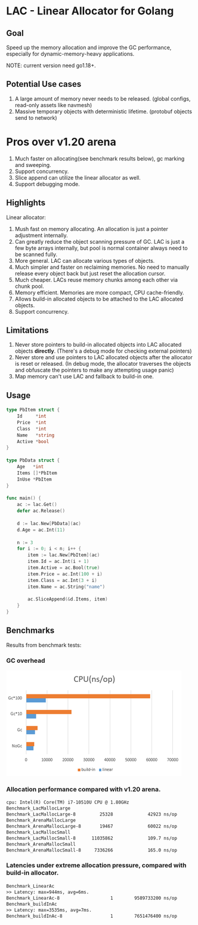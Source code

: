 
# LAC - Linear Allocator for Golang

## Goal
Speed up the memory allocation and improve the GC performance, especially for dynamic-memory-heavy applications.

NOTE: current version need go1.18+.

## Potential Use cases
1. A large amount of memory never needs to be released. (global configs, read-only assets like navmesh)
2. Massive temporary objects with deterministic lifetime. (protobuf objects send to network)


# Pros over v1.20 arena
1. Much faster on allocating(see benchmark results below), gc marking and sweeping.
2. Support concurrency.
3. Slice append can utilize the linear allocator as well. 
4. Support debugging mode.


## Highlights
Linear allocator:

1. Mush fast on memory allocating. An allocation is just a pointer adjustment internally.
2. Can greatly reduce the object scanning pressure of GC. LAC is just a few byte arrays internally, but pool is normal container always need to be scanned fully.
3. More general. LAC can allocate various types of objects.
4. Much simpler and faster on reclaiming memories. No need to manually release every object back but just reset the allocation cursor.
5. Much cheaper. LACs reuse memory chunks among each other via chunk pool. 
6. Memory efficient. Memories are more compact, CPU cache-friendly.
7. Allows build-in allocated objects to be attached to the LAC allocated objects. 
8. Support concurrency.


## Limitations
1. Never store pointers to build-in allocated objects into LAC allocated objects **directly**. (There's a debug mode for checking external pointers)
2. Never store and use pointers to LAC allocated objects after the allocator is reset or released. (In debug mode, the allocator traverses the objects and obfuscate the pointers to make any attempting usage panic)
3. Map memory can't use LAC and fallback to build-in one.


## Usage

```go
type PbItem struct {
	Id     *int
	Price  *int
	Class  *int
	Name   *string
	Active *bool
}

type PbData struct {
	Age   *int
	Items []*PbItem
	InUse *PbItem
}

func main() {	
	ac := lac.Get()
	defer ac.Release()
	
	d := lac.New[PbData](ac)
	d.Age = ac.Int(11)

	n := 3
	for i := 0; i < n; i++ {
		item := lac.New[PbItem](ac)
		item.Id = ac.Int(i + 1)
		item.Active = ac.Bool(true)
		item.Price = ac.Int(100 + i)
		item.Class = ac.Int(3 + i)
		item.Name = ac.String("name")

		ac.SliceAppend(&d.Items, item)
	}
}
```

## Benchmarks
Results from benchmark tests:

### GC overhead
![bench](./bench.png)

### Allocation performance compared with v1.20 arena.
```
cpu: Intel(R) Core(TM) i7-10510U CPU @ 1.80GHz
Benchmark_LacMallocLarge
Benchmark_LacMallocLarge-8         25328             42923 ns/op
Benchmark_ArenaMallocLarge
Benchmark_ArenaMallocLarge-8       19467             60022 ns/op
Benchmark_LacMallocSmall
Benchmark_LacMallocSmall-8      11035862             109.7 ns/op
Benchmark_ArenaMallocSmall
Benchmark_ArenaMallocSmall-8     7336266             165.0 ns/op
```

### Latencies under extreme allocation pressure, compared with build-in allocator.  
``` 
Benchmark_LinearAc
>> Latency: max=944ms, avg=6ms.
Benchmark_LinearAc-8                   1        9589733200 ns/op
Benchmark_buildInAc
>> Latency: max=3535ms, avg=7ms.
Benchmark_buildInAc-8                  1        7651476400 ns/op
```

